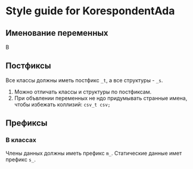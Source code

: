 
# Style guide for KorespondentAda

## Именование переменных

В

## Постфиксы

Все классы должны иметь постфикс `_t`, а все структуры - `_s`.

1. Можно отличать классы и структуры по постфиксам. 
2. При объвлении переменных не ндо придумывать странные имена, чтобы избежать коллизий:
    `csv_t csv;`

## Префиксы

### В классах

Члены данных должны иметь префикс `m_`.
Статические данные имет префикс `s_`.